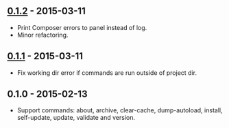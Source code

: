 ## [0.1.2] - 2015-03-11

* Print Composer errors to panel instead of log.
* Minor refactoring.

## [0.1.1] - 2015-03-11

* Fix working dir error if commands are run outside of project dir.

## 0.1.0 - 2015-02-13
  * Support commands: about, archive, clear-cache, dump-autoload, install,
    self-update, update, validate and version.

[0.1.2]: https://github.com/zimme/atom-composer/compare/0.1.1...0.1.2
[0.1.1]: https://github.com/zimme/atom-composer/compare/0.1.0...0.1.1
